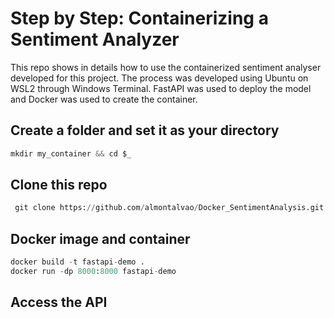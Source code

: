 # Step by Step: Containerizing a Sentiment Analyzer

This repo shows in details how to use the containerized sentiment analyser developed for this project. The process was developed using Ubuntu on WSL2 through Windows Terminal. FastAPI was used to deploy the model and Docker was used to create the container.

## Create a folder and set it as your directory

```python
mkdir my_container && cd $_
```

## Clone this repo 

```python
 git clone https://github.com/almontalvao/Docker_SentimentAnalysis.git
```

## Docker image and container

```python
docker build -t fastapi-demo .
docker run -dp 8000:8000 fastapi-demo
```

## Access the API
